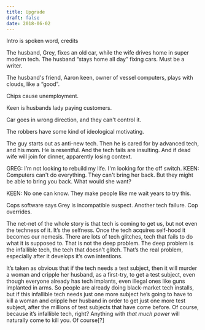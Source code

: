```yaml
---
title: Upgrade
draft: false
date: 2018-06-02
---
```


Intro is spoken word, credits

The husband, Grey, fixes an old car, while the wife drives home in super modern tech. The husband “stays home all day” fixing cars. Must be a writer.

The husband's friend, Aaron keen, owner of vessel computers, plays with clouds, like a “good”.

Chips cause unemployment.

Keen is husbands lady paying customers.

Car goes in wrong direction, and they can't control it.

The robbers have some kind of ideological motivating.

The guy starts out as anti-new tech. Then he is cared for by advanced tech, and his mom. He is resentful. And the tech fails are insulting. And if dead wife will join for dinner, apparently losing context.

GREG: I’m not looking to rebuild my life. I'm looking for the off switch.
KEEN: Computers can't do everything. They can't bring her back. But they might be able to bring you back. What would she want?

KEEN: No one can know. They make people like me wait years to try this.

Cops software says Grey is incompatible suspect. Another tech failure. Cop overrides.

The net-net of the whole story is that tech is coming to get us, but not even the techness of it. It’s the selfness. Once the tech acquires self-hood it becomes our nemesis. There are lots of tech glitches, tech that fails to do what it is supposed to. That is not the deep problem. The deep problem is the infallible tech, the tech that doesn’t glitch. That’s the real problem, especially after it develops it’s own intentions.

It’s taken as obvious that if the tech needs a test subject, then it will murder a woman and cripple her husband, as a first-try, to get a test subject, even though everyone already has tech implants, even illegal ones like guns implanted in arms. So people are already doing black-market tech installs, but if this infallible tech needs just one more subject he’s going to have to kill a woman and cripple her husband in order to get just one more test subject, after the millions of test subjects that have come before. Of course, because it’s infallible tech, right? Anything with _that much power_ will naturally come to kill you. Of course[?]
